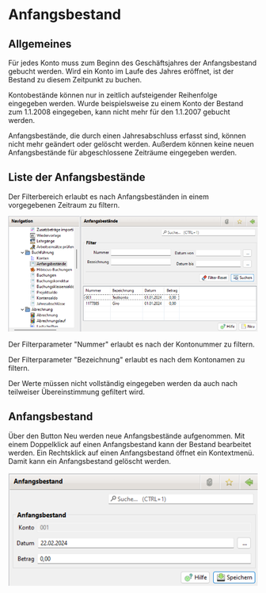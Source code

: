 # Anfangsbestand

## Allgemeines

Für jedes Konto muss zum Beginn des Geschäftsjahres der Anfangsbestand gebucht werden. Wird ein Konto im Laufe des Jahres eröffnet, ist der Bestand zu diesem Zeitpunkt zu buchen.

Kontobestände können nur in zeitlich aufsteigender Reihenfolge eingegeben werden. Wurde beispielsweise zu einem Konto der Bestand zum 1.1.2008 eingegeben, kann nicht mehr für den 1.1.2007 gebucht werden.

Anfangsbestände, die durch einen Jahresabschluss erfasst sind, können nicht mehr geändert oder gelöscht werden. Außerdem können keine neuen Anfangsbestände für abgeschlossene Zeiträume eingegeben werden.

## Liste der Anfangsbestände

Der Filterbereich erlaubt es nach Anfangsbeständen in einem vorgegebenen Zeitraum zu filtern.

![](img/AnfangsbestandsListeView.png)

Der Filterparameter "Nummer" erlaubt es nach der Kontonummer zu filtern.

Der Filterparameter "Bezeichnung" erlaubt es nach dem Kontonamen zu filtern.

Der Werte müssen nicht vollständig eingegeben werden da auch nach teilweiser Übereinstimmung gefiltert wird.

## Anfangsbestand

Über den Button Neu werden neue Anfangsbestände aufgenommen. Mit einem Doppelklick auf einen Anfangsbestand kann der Bestand bearbeitet werden. Ein Rechtsklick auf einen Anfangsbestand öffnet ein Kontextmenü. Damit kann ein Anfangsbestand gelöscht werden.

![](img/AnfangsbestandView.png)

